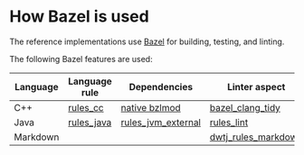 # How Bazel is used

The reference implementations use [Bazel](https://bazel.build/) for
building, testing, and linting.

The following Bazel features are used:

| Language | Language rule | Dependencies | Linter aspect |
| -------- | ------------- | ------------ | ------------- |
| C++ | [rules_cc](https://bazel.build/versions/7.1.0/reference/be/c-cpp) | [native bzlmod](https://bazel.build/versions/7.1.0/external/overview#bzlmod) | [bazel_clang_tidy](https://github.com/erenon/bazel_clang_tidy) |
| Java | [rules_java](https://bazel.build/versions/7.1.0/reference/be/java) | [rules_jvm_external](https://github.com/bazelbuild/rules_jvm_external) | [rules_lint](https://github.com/aspect-build/rules_lint) |
| Markdown | | | [dwtj_rules_markdown](https://github.com/dwtj/dwtj_rules_markdown) |
